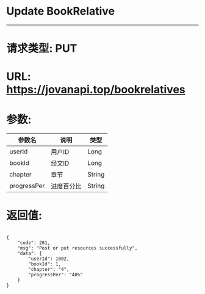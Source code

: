 # Update BookRelative
---
# 请求类型: PUT
# URL: https://jovanapi.top/bookrelatives
# 参数:
参数名 | 说明                   | 类型
----- |----------------------- | ----
userId  | 用户ID   | Long
bookId  | 经文ID  | Long
chapter | 章节    | String
progressPer  | 进度百分比  | String
# 返回值:
<pre><code>
{
    "code": 201,
    "msg": "Post or put resources successfully",
    "data": {
        "userId": 1002,
        "bookId": 1,
        "chapter": "4",
        "progressPer": "40%"
    }
}
</code></pre>
